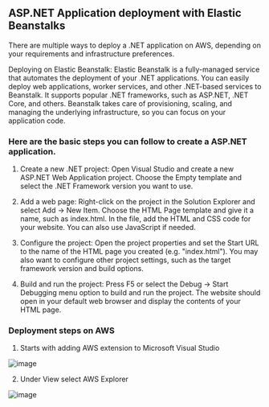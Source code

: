 ## ASP.NET Application deployment with Elastic Beanstalks

There are multiple ways to deploy a .NET application on AWS, depending on your requirements and infrastructure preferences.

Deploying on Elastic Beanstalk: Elastic Beanstalk is a fully-managed service that automates the deployment of your .NET applications. 
You can easily deploy web applications, worker services, and other .NET-based services to Beanstalk. It supports popular .NET frameworks, such as ASP.NET, 
.NET Core, and others. Beanstalk takes care of provisioning, scaling, and managing the underlying infrastructure, so you can focus on your application code.


### Here are the basic steps you can follow to create a ASP.NET application.

1. Create a new .NET project: Open Visual Studio and create a new ASP.NET Web Application project. Choose the Empty template and select the .NET Framework version you want to use.

2. Add a web page: Right-click on the project in the Solution Explorer and select Add -> New Item. Choose the HTML Page template and give it a name, such as index.html. In the file, add the HTML and CSS code for your website. You can also use JavaScript if needed.

3. Configure the project: Open the project properties and set the Start URL to the name of the HTML page you created (e.g. "index.html"). You may also want to configure other project settings, such as the target framework version and build options.

4. Build and run the project: Press F5 or select the Debug -> Start Debugging menu option to build and run the project. The website should open in your default web browser and display the contents of your HTML page.

### Deployment steps on AWS

1. Starts with adding AWS extension to Microsoft Visual Studio 

![image](https://user-images.githubusercontent.com/62793938/230800296-c1bd6396-3476-4db5-806c-edfcf6286abe.png)

2. Under View select AWS Explorer

![image](https://user-images.githubusercontent.com/62793938/230800400-da2cae7a-6040-4665-a60c-6270efe318bb.png)


